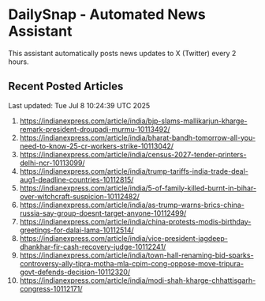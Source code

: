 # DailySnap - Automated News Assistant

This assistant automatically posts news updates to X (Twitter) every 2 hours.

## Recent Posted Articles

Last updated: Tue Jul  8 10:24:39 UTC 2025

1. https://indianexpress.com/article/india/bjp-slams-mallikarjun-kharge-remark-president-droupadi-murmu-10113492/
2. https://indianexpress.com/article/india/bharat-bandh-tomorrow-all-you-need-to-know-25-cr-workers-strike-10113042/
3. https://indianexpress.com/article/india/census-2027-tender-printers-delhi-ncr-10113099/
4. https://indianexpress.com/article/india/trump-tariffs-india-trade-deal-aug1-deadline-countries-10112815/
5. https://indianexpress.com/article/india/5-of-family-killed-burnt-in-bihar-over-witchcraft-suspicion-10112482/
6. https://indianexpress.com/article/india/as-trump-warns-brics-china-russia-say-group-doesnt-target-anyone-10112499/
7. https://indianexpress.com/article/india/china-protests-modis-birthday-greetings-for-dalai-lama-10112514/
8. https://indianexpress.com/article/india/vice-president-jagdeep-dhankhar-fir-cash-recovery-judge-10112241/
9. https://indianexpress.com/article/india/town-hall-renaming-bid-sparks-controversy-ally-tipra-motha-mla-cpim-cong-oppose-move-tripura-govt-defends-decision-10112320/
10. https://indianexpress.com/article/india/modi-shah-kharge-chhattisgarh-congress-10112171/
